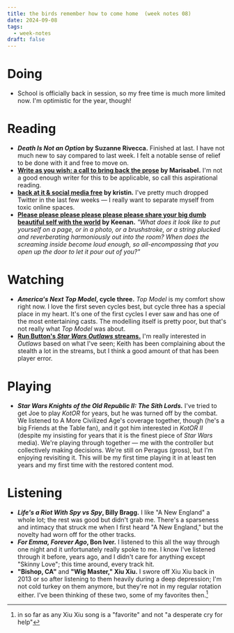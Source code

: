 ```yaml
---
title: the birds remember how to come home  (week notes 08)
date: 2024-09-08
tags:
  - week-notes
draft: false
---
```


# Doing
* School is officially back in session, so my free time is much more limited now. I'm optimistic for the year, though!
# Reading
- **_Death Is Not an Option_ by Suzanne Rivecca.** Finished at last. I have not much new to say compared to last week. I felt a notable sense of relief to be done with it and free to move on.
- **[Write as you wish: a call to bring back the prose](https://marisabel.nl/public/blog/Write_as_you_wish:_a_call_to_bring_back_the_prose) by Marisabel.** I'm not a good enough writer for this to be applicable, so call this aspirational reading.
- **[back at it & social media free](https://itskristin.bearblog.dev/back-at-it-social-media-free/) by kristin.** I've pretty much dropped Twitter in the last few weeks — I really want to separate myself from toxic online spaces.
- **[Please please please please please please share your big dumb beautiful self with the world](https://gkeenan.co/avgb/please-please-please-please-please-please-share-your-big-dumb-beautiful-self-with-the-world/) by Keenan.** *"What does it look like to put yourself on a page, or in a photo, or a brushstroke, or a string plucked and reverberating harmoniously out into the room? When does the screaming inside become loud enough, so all-encompassing that you open up the door to let it pour out of you?"*
# Watching
- **_America's Next Top Model_, cycle three.** _Top Model_ is my comfort show right now. I love the first seven cycles best, but cycle three has a special place in my heart. It's one of the first cycles I ever saw and has one of the most entertaining casts. The modelling itself is pretty poor, but that's not really what _Top Model_ was about.
- **[Run Button's _Star Wars Outlaws_ streams.](https://www.youtube.com/watch?v=7ei6dNr3RkY&list=PLipgnTt01UGXDW2B_eJMKSSi12Y7koJ9O&pp=iAQB)** I'm really interested in _Outlaws_ based on what I've seen; Keith has been complaining about the stealth a lot in the streams, but I think a good amount of that has been player error.
# Playing
* **_Star Wars Knights of the Old Republic II: The Sith Lords._** I've tried to get Joe to play _KotOR_ for years, but he was turned off by the combat. We listened to A More Civilized Age's coverage together, though (he's a big Friends at the Table fan), and it got him interested in _KotOR II_ (despite my insisting for years that it is the finest piece of _Star Wars_ media). We're playing through together — me with the controller but collectively making decisions. We're still on Peragus (gross), but I'm enjoying revisiting it. This will be my first time playing it in at least ten years and my first time with the restored content mod.

# Listening
- **_Life's a Riot With Spy vs Spy_, Billy Bragg.** I like "A New England" a whole lot; the rest was good but didn't grab me. There's a sparseness and intimacy that struck me when I first heard "A New England," but the novelty had worn off for the other tracks.
- **_For Emma, Forever Ago_, Bon Iver.** I listened to this all the way through one night and it unfortunately really spoke to me. I know I've listened through it before, years ago, and I didn't care for anything except "Skinny Love"; this time around, every track hit.
- **"Bishop, CA"** and **"Wig Master," Xiu Xiu.** I swore off Xiu Xiu back in 2013 or so after listening to them heavily during a deep depression; I'm not cold turkey on them anymore, but they're not in my regular rotation either. I've been thinking of these two, some of my favorites then.[^1]

[^1]: in so far as any Xiu Xiu song is a "favorite" and not "a desperate cry for help"
